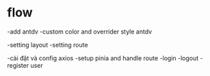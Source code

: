 # flow

-add antdv
-custom color and overrider style antdv

-setting layout
-setting route

-cài đặt và config axios
-setup pinia and handle route
-login
-logout
-register user
